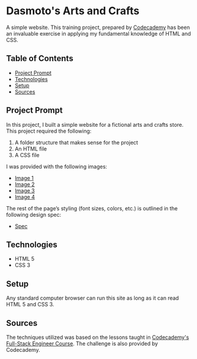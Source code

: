 # **Dasmoto's Arts and Crafts**

A simple website. This training project, prepared by [Codecademy](https://www.codecademy.com/learn/paths/full-stack-engineer-career-path) has been an invaluable exercise in applying my fundamental knowledge of HTML and CSS.

## Table of Contents

- [Project Prompt](#project-prompt)
- [Technologies](#technologies)
- [Setup](#setup)
- [Sources](#sources)

## Project Prompt

In this project, I built a simple website for a fictional arts and crafts store. This project required the following:

1. A folder structure that makes sense for the project
2. An HTML file
3. A CSS file

I was provided with the following images:

- [Image 1](https://content.codecademy.com/courses/freelance-1/unit-2/pattern.jpeg)
- [Image 2](https://content.codecademy.com/courses/freelance-1/unit-2/hacksaw.jpeg)
- [Image 3](https://content.codecademy.com/courses/freelance-1/unit-2/frames.jpeg)
- [Image 4](https://content.codecademy.com/courses/freelance-1/unit-2/finnish.jpeg)

The rest of the page’s styling (font sizes, colors, etc.) is outlined in the following design spec:

- [Spec](https://content.codecademy.com/courses/freelance-1/unit-2/dasmotos-arts_redline.jpg)

## Technologies

- HTML 5
- CSS 3

## Setup

Any standard computer browser can run this site as long as it can read HTML 5 and CSS 3.

## Sources

The techniques utilized was based on the lessons taught in [Codecademy's Full-Stack Engineer Course](https://www.codecademy.com/learn/paths/full-stack-engineer-career-path
). The challenge is also provided by Codecademy.
